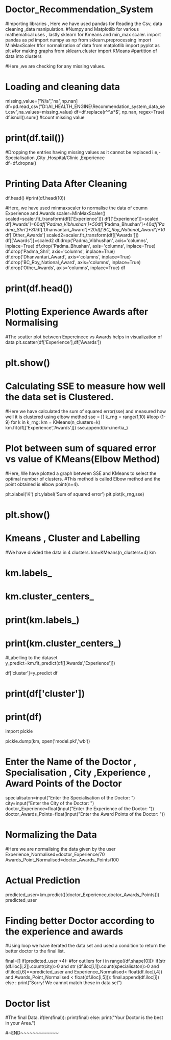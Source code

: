 # Doctor_Recommendation_System

#Importing libraries , Here we have used pandas for Reading the Csv, data cleaning ,data manipulation.
#Numpy and Matplotlib for various mathematical uses , lastly sklearn for Kmeans and min_max scaler.
import pandas as pd
import numpy as np
from sklearn.preprocessing import MinMaxScaler  #for normalization of data
from matplotlib import pyplot as plt #for making graphs
from sklearn.cluster import KMeans #partition of data into clusters 

#Here ,we are checking for any missing values.
# Loading and cleaning data
missing_value=["N/a","na",np.nan]
df=pd.read_csv("D:\AI_HEALTH_ENGINE\Recommendation_system_data_set.csv",na_values=missing_value)
df=df.replace(r'^\s*$', np.nan, regex=True)
df.isnull().sum() #count missing value

# print(df.tail())

#Dropping the entries having missing values as it cannot be replaced i.e,- Specialisation ,City ,Hospital/Clinic ,Experience     
df=df.dropna()

# Printing Data After Cleaning

df.head()  #print(df.head(10))


#Here, we have used minmaxscaler to normalise the data of coumn Experience and Awards
scaler=MinMaxScaler()
scaled=scaler.fit_transform(df[['Experience']])
df[['Experience']]=scaled
df['Awards']=60*df['Padma_Vibhushan']+50*df['Padma_Bhushan']+40*df['Padma_Shri']+30*df['Dhanvantari_Award']+20*df['BC_Roy_National_Award']+10*df['Other_Awards']
scaled2=scaler.fit_transform(df[['Awards']])
df[['Awards']]=scaled2
df.drop('Padma_Vibhushan',
  axis='columns', inplace=True)
df.drop('Padma_Bhushan',
  axis='columns', inplace=True)
df.drop('Padma_Shri',
  axis='columns', inplace=True)
df.drop('Dhanvantari_Award',
  axis='columns', inplace=True)
df.drop('BC_Roy_National_Award',
  axis='columns', inplace=True) 
df.drop('Other_Awards',
  axis='columns', inplace=True)
df

# print(df.head())

# Plotting Experience Awards after Normalising

#The scatter plot between Expereinece vs Awards helps in visualization of data
plt.scatter(df['Experience'],df['Awards'])

# plt.show()

# Calculating SSE to measure how well the data set is Clustered.

#Here we have calculated the sum of squared error(sse) and measured how well it is clustered using elbow method
sse = []
k_rng = range(1,10) #loop (1-9)
for k in k_rng:
    km = KMeans(n_clusters=k)
    km.fit(df[['Experience','Awards']])
    sse.append(km.inertia_)

# Plot between sum of squared error vs value of KMeans(Elbow Method)
    
#Here, We have plotted a graph between SSE and KMeans to select the optimal number of clusters.
#This method is called Elbow method and the point obtained is elbow point(n=4).
    
plt.xlabel('K')
plt.ylabel('Sum of squared error')
plt.plot(k_rng,sse)


# plt.show()

# Kmeans , Cluster and Labelling

#We have divided the data in 4 clusters.
km=KMeans(n_clusters=4)
km
# km.labels_
# km.cluster_centers_

# print(km.labels_)
# print(km.cluster_centers_)

#Labelling to the dataset
y_predict=km.fit_predict(df[['Awards','Experience']])

df['cluster']=y_predict
df

# print(df['cluster'])

# print(df)

import pickle

pickle.dump(km, open('model.pkl','wb'))

# Enter the Name of the Doctor , Specialisation , City ,Experience , Award Points of the Doctor

specialisaton=input("Enter the Specialisation of the Doctor: ")
city=input("Enter the City of the Doctor: ")
doctor_Experience=float(input("Enter the Experience of the Doctor: "))
doctor_Awards_Points=float(input("Enter the Award Points of the Doctor: "))

# Normalizing the Data

#Here we are normalising the data given by the user
Experience_Normalised=doctor_Experience/70
Awards_Point_Normalised=doctor_Awards_Points/100

# Actual Prediction

predicted_user=km.predict([[doctor_Experience,doctor_Awards_Points]])
predicted_user

# Finding better Doctor according to the experience and awards

#Using loop we have iterated the data set and used a condition to return the better doctor to the final list.

final=[]
if(predicted_user <4): #for outliers
    for i in range((df.shape[0])):
        if(str (df.iloc[i,2]).count(city)>0 and str (df.iloc[i,1]).count(specialisaton)>0 and df.iloc[i,6]==predicted_user and Experience_Normalised< float(df.iloc[i,4]) and Awards_Point_Normalised < float(df.iloc[i,5])):
            final.append(df.iloc[i])
else :
    print("Sorry! We cannot match these in data set")

# Doctor list
    
#The final Data.
if(len(final)):
    print(final)
else:
    print("Your Doctor is the best in your Area.")



#~~~~~~~~~~~~~~~~~~~~~~~~~~~~~~~~~~~~~~~~~~~~~~~~~~~~~~~~~END~~~~~~~~~~~~~~~~~~~~~~~~~~~~~~~~~~~~~~~~~~~~~~~~~~~~~~~~~~~~~~~~~~~~~
